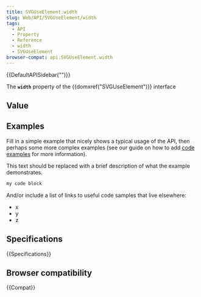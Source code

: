 ```yaml
---
title: SVGUseElement.width
slug: Web/API/SVGUseElement/width
tags:
  - API
  - Property
  - Reference
  - width
  - SVGUseElement
browser-compat: api.SVGUseElement.width
---
```

{{DefaultAPISidebar("")}}

The **`width`** property of the {{domxref("SVGUseElement")}} interface 

## Value



## Examples

Fill in a simple example that nicely shows a typical usage of the API, then perhaps some more complex examples (see our guide on how to add [code examples](/en-US/docs/MDN/Contribute/Structures/Code_examples) for more information).

This text should be replaced with a brief description of what the example demonstrates.

```js
my code block
```

And/or include a list of links to useful code samples that live elsewhere:

*   x
*   y
*   z

## Specifications

{{Specifications}}

## Browser compatibility

{{Compat}}



